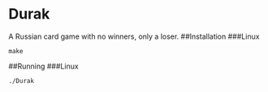 # Durak
A Russian card game with no winners, only a loser.
##Installation
###Linux
```
make
```
##Running
###Linux
```
./Durak
```

